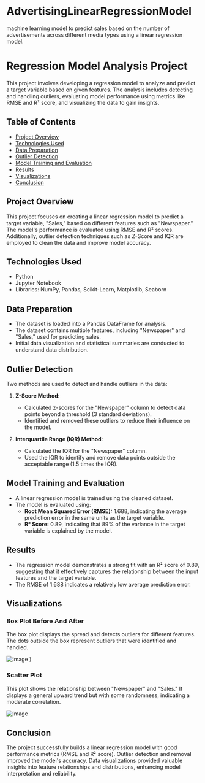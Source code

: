 # AdvertisingLinearRegressionModel
machine learning model to predict sales based on the number of advertisements across different media types using a linear regression model.
# Regression Model Analysis Project

This project involves developing a regression model to analyze and predict a target variable based on given features. The analysis includes detecting and handling outliers, evaluating model performance using metrics like RMSE and R² score, and visualizing the data to gain insights.

## Table of Contents

- [Project Overview](#project-overview)
- [Technologies Used](#technologies-used)
- [Data Preparation](#data-preparation)
- [Outlier Detection](#outlier-detection)
- [Model Training and Evaluation](#model-training-and-evaluation)
- [Results](#results)
- [Visualizations](#visualizations)
- [Conclusion](#conclusion)


## Project Overview

This project focuses on creating a linear regression model to predict a target variable, "Sales," based on different features such as "Newspaper." The model's performance is evaluated using RMSE and R² scores. Additionally, outlier detection techniques such as Z-Score and IQR are employed to clean the data and improve model accuracy.

## Technologies Used

- Python
- Jupyter Notebook
- Libraries: NumPy, Pandas, Scikit-Learn, Matplotlib, Seaborn

## Data Preparation

- The dataset is loaded into a Pandas DataFrame for analysis.
- The dataset contains multiple features, including "Newspaper" and "Sales," used for predicting sales.
- Initial data visualization and statistical summaries are conducted to understand data distribution.

## Outlier Detection

Two methods are used to detect and handle outliers in the data:

1. **Z-Score Method**:
   - Calculated z-scores for the "Newspaper" column to detect data points beyond a threshold (3 standard deviations).
   - Identified and removed these outliers to reduce their influence on the model.

2. **Interquartile Range (IQR) Method**:
   - Calculated the IQR for the "Newspaper" column.
   - Used the IQR to identify and remove data points outside the acceptable range (1.5 times the IQR).

## Model Training and Evaluation

- A linear regression model is trained using the cleaned dataset.
- The model is evaluated using:
  - **Root Mean Squared Error (RMSE):** 1.688, indicating the average prediction error in the same units as the target variable.
  - **R² Score:** 0.89, indicating that 89% of the variance in the target variable is explained by the model.

## Results

- The regression model demonstrates a strong fit with an R² score of 0.89, suggesting that it effectively captures the relationship between the input features and the target variable.
- The RMSE of 1.688 indicates a relatively low average prediction error.

## Visualizations




### Box Plot Before And After

The box plot displays the spread and detects outliers for different features. The dots outside the box represent outliers that were identified and handled.

![image](https://github.com/user-attachments/assets/0441a183-6f16-4e8c-ae19-7946905d7a0d)
)
### Scatter Plot

This plot shows the relationship between "Newspaper" and "Sales." It displays a general upward trend but with some randomness, indicating a moderate correlation.

![image](https://github.com/user-attachments/assets/e152e314-f031-4416-a816-a73206845805)



## Conclusion

The project successfully builds a linear regression model with good performance metrics (RMSE and R² score). Outlier detection and removal improved the model's accuracy. Data visualizations provided valuable insights into feature relationships and distributions, enhancing model interpretation and reliability.




